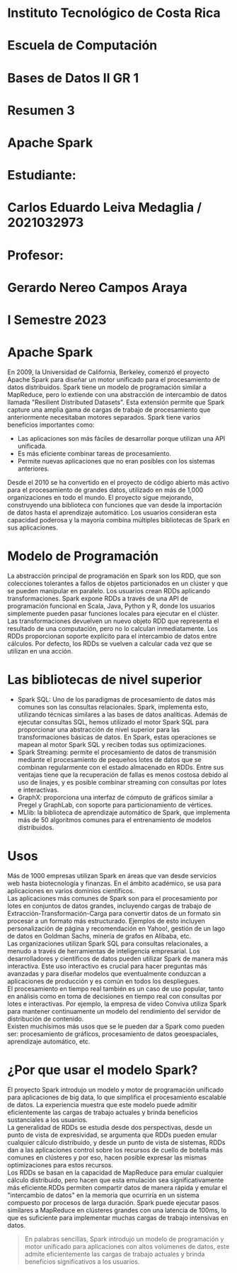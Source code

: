 [//]: # (Portada)
# Instituto Tecnológico de Costa Rica

# Escuela de Computación

# Bases de Datos II GR 1

# Resumen 3

# Apache Spark

# Estudiante: 
# Carlos Eduardo Leiva Medaglia / 2021032973

# Profesor: 
# Gerardo Nereo Campos Araya

# I Semestre 2023
[//]: # (Dejo esto para que el siguiente texto inicie en una nueva pagina)
# 
# 
# 
# 
# 
# 
# 
# 
# 
# 
# 
# 
# 
# 
# 
# 
# 
# 
# 
# 
# 
# 
# Apache Spark
En 2009, la Universidad de California, Berkeley, comenzó el proyecto Apache Spark para diseñar un motor unificado para el procesamiento de datos distribuidos. Spark tiene un modelo de programación similar a MapReduce, pero lo extiende con una abstracción de intercambio de datos llamada "Resilient Distributed Datasets". Esta extensión permite que Spark capture una amplia gama de cargas de trabajo de procesamiento que anteriormente necesitaban motores separados. Spark tiene varios beneficios importantes como:  
-	Las aplicaciones son más fáciles de desarrollar porque utilizan una API unificada.  
-	Es más eficiente combinar tareas de procesamiento.  
-	Permite nuevas aplicaciones que no eran posibles con los sistemas anteriores.  


Desde el 2010 se ha convertido en el proyecto de código abierto más activo para el procesamiento de grandes datos, utilizado en más de 1,000 organizaciones en todo el mundo. El proyecto sigue mejorando, construyendo una biblioteca con funciones que van desde la importación de datos hasta el aprendizaje automático. Los usuarios consideran esta capacidad poderosa y la mayoría combina múltiples bibliotecas de Spark en sus aplicaciones.  
# Modelo de Programación
La abstracción principal de programación en Spark son los RDD, que son colecciones tolerantes a fallos de objetos particionados en un clúster y que se pueden manipular en paralelo. Los usuarios crean RDDs aplicando transformaciones. Spark expone RDDs a través de una API de programación funcional en Scala, Java, Python y R, donde los usuarios simplemente pueden pasar funciones locales para ejecutar en el clúster. Las transformaciones devuelven un nuevo objeto RDD que representa el resultado de una computación, pero no lo calculan inmediatamente. Los RDDs proporcionan soporte explícito para el intercambio de datos entre cálculos. Por defecto, los RDDs se vuelven a calcular cada vez que se utilizan en una acción.  
# Las bibliotecas de nivel superior 
-	Spark SQL: Uno de los paradigmas de procesamiento de datos más comunes son las consultas relacionales. Spark, implementa esto, utilizando técnicas similares a las bases de datos analíticas. Además de ejecutar consultas SQL, hemos utilizado el motor Spark SQL para proporcionar una abstracción de nivel superior para las transformaciones básicas de datos. En Spark, estas operaciones se mapean al motor Spark SQL y reciben todas sus optimizaciones.   
-	Spark Streaming: permite el procesamiento de datos de transmisión mediante el procesamiento de pequeños lotes de datos que se combinan regularmente con el estado almacenado en RDDs. Entre sus ventajas tiene que la recuperación de fallas es menos costosa debido al uso de linajes, y es posible combinar streaming con consultas por lotes e interactivas.  
-	GraphX: proporciona una interfaz de cómputo de gráficos similar a Pregel y GraphLab, con soporte para particionamiento de vértices.
-	MLlib: la biblioteca de aprendizaje automático de Spark, que implementa más de 50 algoritmos comunes para el entrenamiento de modelos distribuidos.  


# Usos
Más de 1000 empresas utilizan Spark en áreas que van desde servicios web hasta biotecnología y finanzas. En el ámbito académico, se usa para aplicaciones en varios dominios científicos.  
Las aplicaciones más comunes de Spark son para el procesamiento por lotes en conjuntos de datos grandes, incluyendo cargas de trabajo de Extracción-Transformación-Carga para convertir datos de un formato sin procesar a un formato más estructurado. Ejemplos de esto incluyen personalización de página y recomendación en Yahoo!, gestión de un lago de datos en Goldman Sachs, minería de grafos en Alibaba, etc.  
Las organizaciones utilizan Spark SQL para consultas relacionales, a menudo a través de herramientas de inteligencia empresarial. Los desarrolladores y científicos de datos pueden utilizar Spark de manera más interactiva. Este uso interactivo es crucial para hacer preguntas más avanzadas y para diseñar modelos que eventualmente conduzcan a aplicaciones de producción y es común en todos los despliegues.  
El procesamiento en tiempo real también es un caso de uso popular, tanto en análisis como en toma de decisiones en tiempo real con consultas por lotes e interactivas. Por ejemplo, la empresa de vídeo Conviva utiliza Spark para mantener continuamente un modelo del rendimiento del servidor de distribución de contenido.  
Existen muchísimos más usos que se le pueden dar a  Spark como pueden ser: procesamiento de gráficos, procesamiento de datos geoespaciales, aprendizaje automático, etc.  

# ¿Por que usar el modelo Spark?  
El proyecto Spark introdujo un modelo y motor de programación unificado para aplicaciones de big data, lo que simplifica el procesamiento escalable de datos. La experiencia muestra que este modelo puede admitir eficientemente las cargas de trabajo actuales y brinda beneficios sustanciales a los usuarios.  
La generalidad de RDDs se estudia desde dos perspectivas, desde un punto de vista de expresividad, se argumenta que RDDs pueden emular cualquier cálculo distribuido, y desde un punto de vista de sistemas, RDDs dan a las aplicaciones control sobre los recursos de cuello de botella más comunes en clústeres y por eso, hacen posible expresar las mismas optimizaciones para estos recursos.  
Los RDDs se basan en la capacidad de MapReduce para emular cualquier cálculo distribuido, pero hacen que esta emulación sea significativamente más eficiente.RDDs permiten compartir datos de manera rápida y emular el "intercambio de datos" en la memoria que ocurriría en un sistema compuesto por procesos de larga duración. Spark puede ejecutar pasos similares a MapReduce en clústeres grandes con una latencia de 100ms, lo que es suficiente para implementar muchas cargas de trabajo intensivas en datos.

> En palabras sencillas, Spark introdujo un modelo de programación y motor unificado para aplicaciones con altos volúmenes de datos, este admite eficientemente las cargas de trabajo actuales y brinda beneficios significativos a los usuarios.








